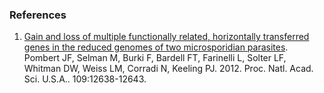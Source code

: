 ### References

1.  [Gain and loss of multiple functionally related, horizontally
    transferred genes in the reduced genomes of two microsporidian
    parasites](http://europepmc.org/abstract/MED/22802648).\
    Pombert JF, Selman M, Burki F, Bardell FT, Farinelli L, Solter LF,
    Whitman DW, Weiss LM, Corradi N, Keeling PJ. 2012. Proc. Natl. Acad.
    Sci. U.S.A.. 109:12638-12643.
